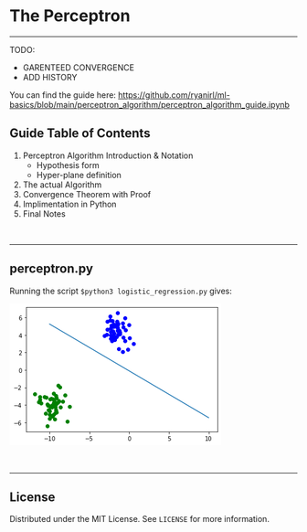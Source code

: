 # The Perceptron

---

TODO:
 - GARENTEED CONVERGENCE
 - ADD HISTORY


You can find the guide here: https://github.com/ryanirl/ml-basics/blob/main/perceptron_algorithm/perceptron_algorithm_guide.ipynb


<!-- GUIDE TABLE OF CONTENTS -->
## Guide Table of Contents
1. Perceptron Algorithm Introduction & Notation
     - Hypothesis form
     - Hyper-plane definition
2. The actual Algorithm
3. Convergence Theorem with Proof
4. Implimentation in Python
5. Final Notes

<br />

---


<!-- PERCEPTRON -->
## perceptron.py

Running the script `$python3 logistic_regression.py` gives:

    
![png](./img/perceptron-example-0.png)


<br />

---


<!-- LICENSE -->
## License

Distributed under the MIT License. See `LICENSE` for more information.




